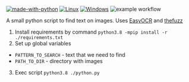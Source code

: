 [![made-with-python](https://img.shields.io/badge/Made%20with-Python-1f425f.svg)](https://www.python.org/)
[![Linux](https://svgshare.com/i/Zhy.svg)](https://svgshare.com/i/Zhy.svg)
[![Windows](https://svgshare.com/i/ZhY.svg)](https://svgshare.com/i/ZhY.svg)
![example workflow](https://github.com/eabykov/textonimages/actions/workflows/codeql.yml/badge.svg)

A small python script to find text on images. Uses [EasyOCR](https://github.com/JaidedAI/EasyOCR) and [thefuzz](https://github.com/seatgeek/thefuzz)

1. Install requirements by command `python3.8 -mpip install -r ./requirements.txt`
2. Set up global variables
- `PATTERN_TO_SEARCH` - text that we need to find
- `PATH_TO_DIR` - directory with images

3. Exec script `python3.8 ./python.py`

